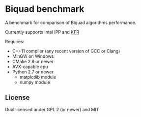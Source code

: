 # Biquad benchmark
A benchmark for comparison of Biquad algorithms performance.

Currently supports Intel IPP and [KFR](https://github.com/kfrlib/kfr)

Requires:
* C++11 compiler (any recent version of GCC or Clang)
* MinGW on Windows
* CMake 2.8 or newer
* AVX-capable cpu
* Python 2.7 or newer
  * matplotlib module
  * numpy module

## License

Dual licensed under GPL 2 (or newer) and MIT
